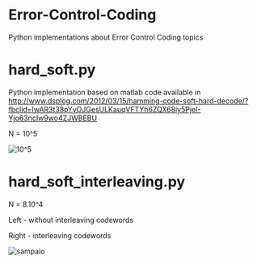 # Error-Control-Coding
Python implementations about Error Control Coding topics

# hard_soft.py
Python implementation based on matlab code available in http://www.dsplog.com/2012/03/15/hamming-code-soft-hard-decode/?fbclid=IwAR3t38pYyOJGesULKauqVFTYh6ZQX68iy5PjeI-Yjo63ncIw9wo4ZJWBEBU 

N = 10^5

![10^5](https://user-images.githubusercontent.com/26671424/66720822-0985e700-edd8-11e9-89fb-8977a06b157e.png)

# hard_soft_interleaving.py

N = 8.10^4

Left - without interleaving codewords

Right - interleaving codewords

![sampaio](https://user-images.githubusercontent.com/26671424/70857188-a5130100-1ec8-11ea-95ae-f0d9ce1a6912.png)

